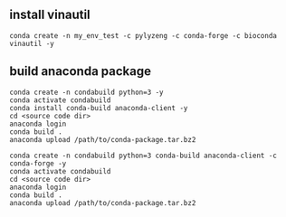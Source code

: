 ## install vinautil

```shell
conda create -n my_env_test -c pylyzeng -c conda-forge -c bioconda vinautil -y
```

## build anaconda package

```shell
conda create -n condabuild python=3 -y
conda activate condabuild
conda install conda-build anaconda-client -y
cd <source code dir>
anaconda login
conda build .
anaconda upload /path/to/conda-package.tar.bz2
```

```shell
conda create -n condabuild python=3 conda-build anaconda-client -c conda-forge -y
conda activate condabuild
cd <source code dir>
anaconda login
conda build .
anaconda upload /path/to/conda-package.tar.bz2
```


